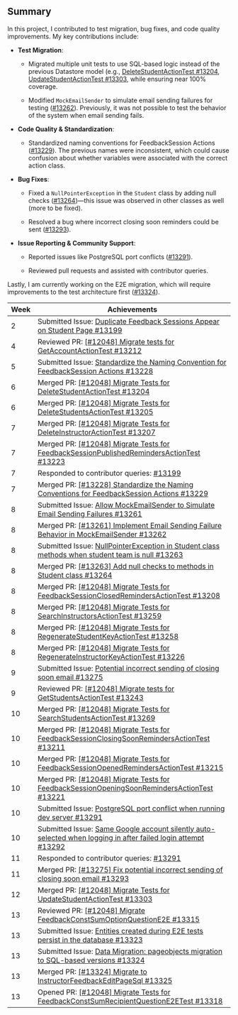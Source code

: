 ## Summary

In this project, I contributed to test migration, bug fixes, and code quality improvements. My key contributions include:

- **Test Migration**:

  - Migrated multiple unit tests to use SQL-based logic instead of the previous Datastore model (e.g., [DeleteStudentActionTest #13204](https://github.com/TEAMMATES/teammates/pull/13204), [UpdateStudentActionTest #13303](https://github.com/TEAMMATES/teammates/pull/13303), while ensuring near 100% coverage.

  - Modified `MockEmailSender` to simulate email sending failures for testing ([#13262](https://github.com/TEAMMATES/teammates/pull/13262)). Previously, it was not possible to test the behavior of the system when email sending fails.

- **Code Quality & Standardization**:

  - Standardized naming conventions for FeedbackSession Actions ([#13229](https://github.com/TEAMMATES/teammates/pull/13229)). The previous names were inconsistent, which could cause confusion about whether variables were associated with the correct action class.

- **Bug Fixes**:

  - Fixed a `NullPointerException` in the `Student` class by adding null checks ([#13264](https://github.com/TEAMMATES/teammates/pull/13264))—this issue was observed in other classes as well (more to be fixed).

  - Resolved a bug where incorrect closing soon reminders could be sent ([#13293](https://github.com/TEAMMATES/teammates/pull/13293)).

- **Issue Reporting & Community Support**:

  - Reported issues like PostgreSQL port conflicts ([#13291](https://github.com/TEAMMATES/teammates/issues/13291)).

  - Reviewed pull requests and assisted with contributor queries.

Lastly, I am currently working on the E2E migration, which will require improvements to the test architecture first ([#13324](https://github.com/TEAMMATES/teammates/issues/13324)).

| Week | Achievements                                                                                                                                                         |
|------|----------------------------------------------------------------------------------------------------------------------------------------------------------------------|
| 2    | Submitted Issue: [Duplicate Feedback Sessions Appear on Student Page #13199](https://github.com/TEAMMATES/teammates/issues/13199)                                    |
| 4    | Reviewed PR: [[#12048] Migrate tests for GetAccountActionTest #13212](https://github.com/TEAMMATES/teammates/pull/13212)                                             |
| 5    | Submitted Issue: [Standardize the Naming Convention for FeedbackSession Actions #13228](https://github.com/TEAMMATES/teammates/issues/13228)                         |
| 6    | Merged PR: [[#12048] Migrate Tests for DeleteStudentActionTest #13204](https://github.com/TEAMMATES/teammates/pull/13204)                                            |
| 6    | Merged PR: [[#12048] Migrate Tests for DeleteStudentsActionTest #13205](https://github.com/TEAMMATES/teammates/pull/13205)                                           |
| 7    | Merged PR: [[#12048] Migrate Tests for DeleteInstructorActionTest #13207](https://github.com/TEAMMATES/teammates/pull/13207)                                         |
| 7    | Merged PR: [[#12048] Migrate Tests for FeedbackSessionPublishedRemindersActionTest #13223](https://github.com/TEAMMATES/teammates/pull/13223)                        |
| 7    | Responded to contributor queries: [#13199](https://github.com/TEAMMATES/teammates/issues/13199#issuecomment-2707383293)                                              |
| 7    | Merged PR: [[#13228] Standardize the Naming Conventions for FeedbackSession Actions #13229](https://github.com/TEAMMATES/teammates/pull/13229)                       |
| 8    | Submitted Issue: [Allow MockEmailSender to Simulate Email Sending Failures #13261](https://github.com/TEAMMATES/teammates/issues/13261)                              |
| 8    | Merged PR: [[#13261] Implement Email Sending Failure Behavior in MockEmailSender #13262](https://github.com/TEAMMATES/teammates/pull/13262)                          |
| 8    | Submitted Issue: [NullPointerException in Student class methods when student team is null #13263](https://github.com/TEAMMATES/teammates/issues/13263)               |
| 8    | Merged PR: [[#13263] Add null checks to methods in Student class #13264](https://github.com/TEAMMATES/teammates/pull/13264)                                          |
| 8    | Merged PR: [[#12048] Migrate Tests for FeedbackSessionClosedRemindersActionTest #13208](https://github.com/TEAMMATES/teammates/pull/13208)                           |
| 8    | Merged PR: [[#12048] Migrate Tests for SearchInstructorsActionTest #13259](https://github.com/TEAMMATES/teammates/pull/13259)                                        |
| 8    | Merged PR: [[#12048] Migrate Tests for RegenerateStudentKeyActionTest #13258](https://github.com/TEAMMATES/teammates/pull/13258)                                     |
| 8    | Merged PR: [[#12048] Migrate Tests for RegenerateInstructorKeyActionTest #13226](https://github.com/TEAMMATES/teammates/pull/13226)                                  |
| 9    | Submitted Issue: [Potential incorrect sending of closing soon email #13275](https://github.com/TEAMMATES/teammates/issues/13275)                                     |
| 9    | Reviewed PR: [[#12048] Migrate tests for GetStudentsActionTest #13243](https://github.com/TEAMMATES/teammates/pull/13243)                                            |
| 10   | Merged PR: [[#12048] Migrate Tests for SearchStudentsActionTest #13269](https://github.com/TEAMMATES/teammates/pull/13269)                                           |
| 10   | Merged PR: [[#12048] Migrate Tests for FeedbackSessionClosingSoonRemindersActionTest #13211](https://github.com/TEAMMATES/teammates/pull/13211)                      |
| 10   | Merged PR: [[#12048] Migrate Tests for FeedbackSessionOpenedRemindersActionTest #13215](https://github.com/TEAMMATES/teammates/pull/13215)                           |
| 10   | Merged PR: [[#12048] Migrate Tests for FeedbackSessionOpeningSoonRemindersActionTest #13221](https://github.com/TEAMMATES/teammates/pull/13221)                      |
| 10   | Submitted Issue: [PostgreSQL port conflict when running dev server #13291](https://github.com/TEAMMATES/teammates/issues/13291)                                      |
| 10   | Submitted Issue: [Same Google account silently auto-selected when logging in after failed login attempt #13292](https://github.com/TEAMMATES/teammates/issues/13292) |
| 11   | Responded to contributor queries: [#13291](https://github.com/TEAMMATES/teammates/issues/13291#issuecomment-2769908793)                                              |
| 11   | Merged PR: [[#13275] Fix potential incorrect sending of closing soon email #13293](https://github.com/TEAMMATES/teammates/pull/13293)                                |
| 12   | Merged PR: [[#12048] Migrate Tests for UpdateStudentActionTest #13303](https://github.com/TEAMMATES/teammates/pull/13303)                                            |
| 13   | Reviewed PR: [[#12048] Migrate FeedbackConstSumOptionQuestionE2E #13315](https://github.com/TEAMMATES/teammates/pull/13315)                                          |
| 13   | Submitted Issue: [Entities created during E2E tests persist in the database #13323](https://github.com/TEAMMATES/teammates/issues/13323)                             |
| 13   | Submitted Issue: [Data Migration: pageobjects migration to SQL-based versions #13324](https://github.com/TEAMMATES/teammates/issues/13324)                           |
| 13   | Merged PR: [[#13324] Migrate to InstructorFeedbackEditPageSql #13325](https://github.com/TEAMMATES/teammates/pull/13325)                                             |
| 13   | Opened PR: [[#12048] Migrate Tests for FeedbackConstSumRecipientQuestionE2ETest #13318](https://github.com/TEAMMATES/teammates/pull/13318)                           |
